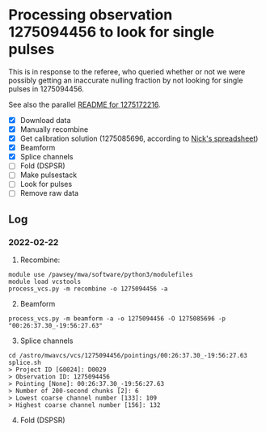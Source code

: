 # Processing observation 1275094456 to look for single pulses

This is in response to the referee, who queried whether or not we were possibly getting an inaccurate nulling fraction by not looking for single pulses in 1275094456.

See also the parallel [README for 1275172216](../1275172216/README.md).

* [x] Download data
* [x] Manually recombine
* [x] Get calibration solution (1275085696, according to [Nick's spreadsheet](https://docs.google.com/spreadsheets/d/16bHhlqrGllyq_PD3Fb717MJfGCB1JFrUt2Ra2vPpWQE/edit#gid=0))
* [x] Beamform
* [x] Splice channels
* [ ] Fold (DSPSR)
* [ ] Make pulsestack
* [ ] Look for pulses
* [ ] Remove raw data

## Log

### 2022-02-22

1. Recombine:
```
module use /pawsey/mwa/software/python3/modulefiles
module load vcstools
process_vcs.py -m recombine -o 1275094456 -a
```
2. Beamform
```
process_vcs.py -m beamform -a -o 1275094456 -O 1275085696 -p "00:26:37.30_-19:56:27.63"
```
3. Splice channels
```
cd /astro/mwavcs/vcs/1275094456/pointings/00:26:37.30_-19:56:27.63
splice.sh
> Project ID [G0024]: D0029
> Observation ID: 1275094456
> Pointing [None]: 00:26:37.30_-19:56:27.63
> Number of 200-second chunks [2]: 6
> Lowest coarse channel number [133]: 109
> Highest coarse channel number [156]: 132
```
4. Fold (DSPSR)
